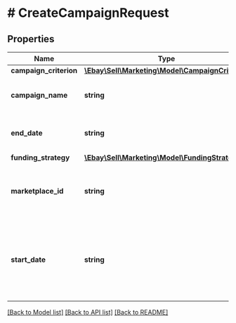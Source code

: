 # # CreateCampaignRequest

## Properties

Name | Type | Description | Notes
------------ | ------------- | ------------- | -------------
**campaign_criterion** | [**\Ebay\Sell\Marketing\Model\CampaignCriterion**](CampaignCriterion.md) |  | [optional]
**campaign_name** | **string** | A seller-defined name for the campaign. This value must be unique for the seller. You can use any alphanumeric characters in the name, except the less than (&amp;lt;) or greater than (&amp;gt;) characters.Max length: 80 characters | [optional]
**end_date** | **string** | The date and time the campaign ends, in UTC format (yyyy-MM-ddThh:mm:ssZ). If this field is blank (code&amp;gt;null), it indicates a campaign that has no end date. For display purposes, convert this time into the local time of the seller. | [optional]
**funding_strategy** | [**\Ebay\Sell\Marketing\Model\FundingStrategy**](FundingStrategy.md) |  | [optional]
**marketplace_id** | **string** | The ID of the eBay marketplace where the campaign is hosted. Note the X-EBAY-C-MARKETPLACE-Id header value is ignored for this purpose. For implementation help, refer to &lt;a href&#x3D;&#39;https://developer.ebay.com/api-docs/sell/marketing/types/ba:MarketplaceIdEnum&#39;&gt;eBay API documentation&lt;/a&gt; | [optional]
**start_date** | **string** | The date and time the campaign starts, in UTC format (yyyy-MM-ddThh:mm:ssZ). For display purposes, convert this time into the local time of the seller. On the date specified, the service derives the keywords for each listing in the campaign, creates an ad for each listing, and associates each new ad with the campaign. The campaign starts after this process is completed. The amount of time it takes the service to start the campaign depends on the number of listings in the campaign. Call getCampaign to check the status of the campaign. | [optional]

[[Back to Model list]](../../README.md#models) [[Back to API list]](../../README.md#endpoints) [[Back to README]](../../README.md)
